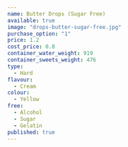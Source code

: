 ```yaml
---
name: Butter Drops (Sugar Free)
available: true
image: "drops-butter-sugar-free.jpg"
purchase_option: "1"
price: 1.2
cost_price: 0.8
container_water_weight: 919
container_sweets_weight: 476
type: 
  - Hard
flavour: 
  - Cream
colour: 
  - Yellow
free: 
  - Alcohol
  - Sugar
  - Gelatin
published: true
---
```


